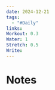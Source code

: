 ```yaml
---
date: 2024-12-21
tags:
  - "#Daily"
links: 
Workout: 0.3
Water: 1
Stretch: 0.5
Write:
---
```

# Notes
